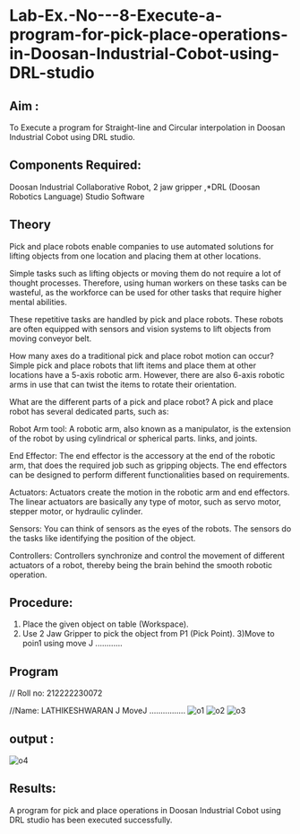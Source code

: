 # Lab-Ex.-No---8-Execute-a-program-for-pick-place-operations-in-Doosan-Industrial-Cobot-using-DRL-studio
## Aim :
To Execute a program for Straight-line and Circular interpolation in Doosan Industrial Cobot using DRL studio.

## Components Required:
Doosan Industrial Collaborative Robot, 2 jaw gripper ,*DRL (Doosan Robotics Language) Studio Software


## Theory 
Pick and place robots enable companies to use automated solutions for lifting objects from one location and placing them at other locations.

Simple tasks such as lifting objects or moving them do not require a lot of thought processes. Therefore, using human workers on these tasks can be wasteful, as the workforce can be used for other tasks that require higher mental abilities.

These repetitive tasks are handled by pick and place robots. These robots are often equipped with sensors and vision systems to lift objects from moving conveyor belt.

How many axes do a traditional pick and place robot motion can occur?
Simple pick and place robots that lift items and place them at other locations have a 5-axis robotic arm. However, there are also 6-axis robotic arms in use that can twist the items to rotate their orientation.

What are the different parts of a pick and place robot?
A pick and place robot has several dedicated parts, such as:

Robot Arm tool: A robotic arm, also known as a manipulator, is the extension of the robot by using cylindrical or spherical parts. links, and joints.

End Effector: The end effector is the accessory at the end of the robotic arm, that does the required job such as gripping objects. The end effectors can be designed to perform different functionalities based on requirements.

Actuators: Actuators create the motion in the robotic arm and end effectors. The linear actuators are basically any type of motor, such as servo motor, stepper motor, or hydraulic cylinder.

Sensors: You can think of sensors as the eyes of the robots. The sensors do the tasks like identifying the position of the object.

Controllers: Controllers synchronize and control the movement of different actuators of a robot, thereby being the brain behind the smooth robotic operation.



## Procedure:


1) Place the given object on table (Workspace).
2) Use 2 Jaw Gripper to pick the object from P1 (Pick Point). 
3)Move to poin1 using move J
............


## Program 
// Roll no: 212222230072

//Name: LATHIKESHWARAN J
MoveJ ................
![o1](https://github.com/LATHIKESHWARAN/Lab-Ex.-No---8-Execute-a-program-for-pick-place-operations-in-Doosan-Industrial-Cobot-using-DRL-st/assets/119393556/1bd6cfd1-ee2c-4857-a8a7-a987e8f999cd)
![o2](https://github.com/LATHIKESHWARAN/Lab-Ex.-No---8-Execute-a-program-for-pick-place-operations-in-Doosan-Industrial-Cobot-using-DRL-st/assets/119393556/31642548-50e8-4767-8c1c-ddb53320899f)
![o3](https://github.com/LATHIKESHWARAN/Lab-Ex.-No---8-Execute-a-program-for-pick-place-operations-in-Doosan-Industrial-Cobot-using-DRL-st/assets/119393556/52dd8f8a-25e1-49a0-b3e9-ffaec432bab7)


## output : 
![o4](https://github.com/LATHIKESHWARAN/Lab-Ex.-No---8-Execute-a-program-for-pick-place-operations-in-Doosan-Industrial-Cobot-using-DRL-st/assets/119393556/44638c4b-bc8f-40ab-b4ee-78a047951c6e)


## Results: 

A program for pick and place operations in Doosan Industrial Cobot using DRL studio has been executed successfully.



